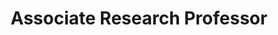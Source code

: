 ---
layout: person
name: "Ran He"
image: "/assets/people/ranhe.png"
title: "Associate Research Professor"
category: "Adjunct Faculty"
links:
  - link: "https://scholar.google.com/citations?user=ayrg9AUAAAAJ"
    icon: "scholar"
  - link: "ran.he@ia.ac.cn "
    icon: "email"
  - link: "https://rhe-web.github.io/"
    icon: "website"
---